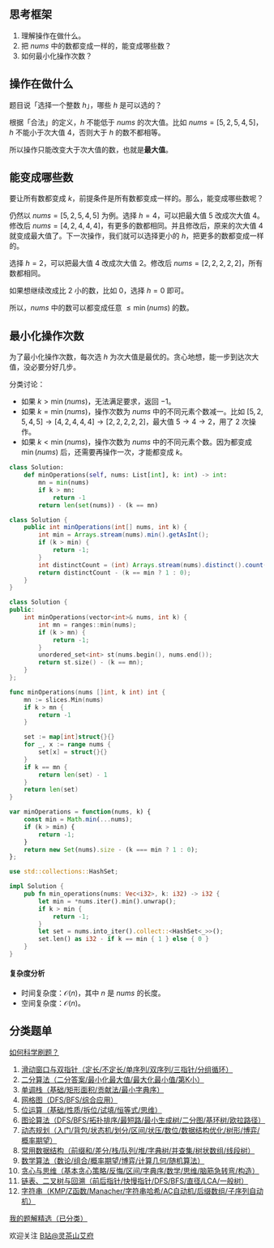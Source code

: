 ## 思考框架

1. 理解操作在做什么。
2. 把 $\textit{nums}$ 中的数都变成一样的，能变成哪些数？
3. 如何最小化操作次数？

## 操作在做什么

题目说「选择一个整数 $h$」，哪些 $h$ 是可以选的？

根据「合法」的定义，$h$ 不能低于 $\textit{nums}$ 的次大值。比如 $\textit{nums}=[5,2,5,4,5]$，$h$ 不能小于次大值 $4$，否则大于 $h$ 的数不都相等。

所以操作只能改变大于次大值的数，也就是**最大值**。

## 能变成哪些数

要让所有数都变成 $k$，前提条件是所有数都变成一样的。那么，能变成哪些数呢？

仍然以 $\textit{nums}=[5,2,5,4,5]$ 为例。选择 $h=4$，可以把最大值 $5$ 改成次大值 $4$。修改后 $\textit{nums}=[4,2,4,4,4]$，有更多的数都相同。并且修改后，原来的次大值 $4$ 就变成最大值了。下一次操作，我们就可以选择更小的 $h$，把更多的数都变成一样的。

选择 $h=2$，可以把最大值 $4$ 改成次大值 $2$。修改后 $\textit{nums}=[2,2,2,2,2]$，所有数都相同。

如果想继续改成比 $2$ 小的数，比如 $0$，选择 $h=0$ 即可。

所以，$\textit{nums}$ 中的数可以都变成任意 $\le \min(\textit{nums})$ 的数。

## 最小化操作次数

为了最小化操作次数，每次选 $h$ 为次大值是最优的。贪心地想，能一步到达次大值，没必要分好几步。

分类讨论：

- 如果 $k > \min(nums)$，无法满足要求，返回 $-1$。
- 如果 $k = \min(nums)$，操作次数为 $\textit{nums}$ 中的不同元素个数减一。比如 $[5,2,5,4,5]\to [4,2,4,4,4]\to [2,2,2,2,2]$，最大值 $5\to 4\to 2$，用了 $2$ 次操作。
- 如果 $k < \min(nums)$，操作次数为 $\textit{nums}$ 中的不同元素个数。因为都变成 $\min(nums)$ 后，还需要再操作一次，才能都变成 $k$。

```py [sol-Python3]
class Solution:
    def minOperations(self, nums: List[int], k: int) -> int:
        mn = min(nums)
        if k > mn:
            return -1
        return len(set(nums)) - (k == mn)
```

```java [sol-Java]
class Solution {
    public int minOperations(int[] nums, int k) {
        int min = Arrays.stream(nums).min().getAsInt();
        if (k > min) {
            return -1;
        }
        int distinctCount = (int) Arrays.stream(nums).distinct().count();
        return distinctCount - (k == min ? 1 : 0);
    }
}
```

```cpp [sol-C++]
class Solution {
public:
    int minOperations(vector<int>& nums, int k) {
        int mn = ranges::min(nums);
        if (k > mn) {
            return -1;
        }
        unordered_set<int> st(nums.begin(), nums.end());
        return st.size() - (k == mn);
    }
};
```

```go [sol-Go]
func minOperations(nums []int, k int) int {
    mn := slices.Min(nums)
    if k > mn {
        return -1
    }

    set := map[int]struct{}{}
    for _, x := range nums {
        set[x] = struct{}{}
    }
    if k == mn {
        return len(set) - 1
    }
    return len(set)
}
```

```js [sol-JavaScript]
var minOperations = function(nums, k) {
    const min = Math.min(...nums);
    if (k > min) {
        return -1;
    }
    return new Set(nums).size - (k === min ? 1 : 0);
};
```

```rust [sol-Rust]
use std::collections::HashSet;

impl Solution {
    pub fn min_operations(nums: Vec<i32>, k: i32) -> i32 {
        let min = *nums.iter().min().unwrap();
        if k > min {
            return -1;
        }
        let set = nums.into_iter().collect::<HashSet<_>>();
        set.len() as i32 - if k == min { 1 } else { 0 }
    }
}
```

#### 复杂度分析

- 时间复杂度：$\mathcal{O}(n)$，其中 $n$ 是 $\textit{nums}$ 的长度。
- 空间复杂度：$\mathcal{O}(n)$。

## 分类题单

[如何科学刷题？](https://leetcode.cn/circle/discuss/RvFUtj/)

1. [滑动窗口与双指针（定长/不定长/单序列/双序列/三指针/分组循环）](https://leetcode.cn/circle/discuss/0viNMK/)
2. [二分算法（二分答案/最小化最大值/最大化最小值/第K小）](https://leetcode.cn/circle/discuss/SqopEo/)
3. [单调栈（基础/矩形面积/贡献法/最小字典序）](https://leetcode.cn/circle/discuss/9oZFK9/)
4. [网格图（DFS/BFS/综合应用）](https://leetcode.cn/circle/discuss/YiXPXW/)
5. [位运算（基础/性质/拆位/试填/恒等式/思维）](https://leetcode.cn/circle/discuss/dHn9Vk/)
6. [图论算法（DFS/BFS/拓扑排序/最短路/最小生成树/二分图/基环树/欧拉路径）](https://leetcode.cn/circle/discuss/01LUak/)
7. [动态规划（入门/背包/状态机/划分/区间/状压/数位/数据结构优化/树形/博弈/概率期望）](https://leetcode.cn/circle/discuss/tXLS3i/)
8. [常用数据结构（前缀和/差分/栈/队列/堆/字典树/并查集/树状数组/线段树）](https://leetcode.cn/circle/discuss/mOr1u6/)
9. [数学算法（数论/组合/概率期望/博弈/计算几何/随机算法）](https://leetcode.cn/circle/discuss/IYT3ss/)
10. [贪心与思维（基本贪心策略/反悔/区间/字典序/数学/思维/脑筋急转弯/构造）](https://leetcode.cn/circle/discuss/g6KTKL/)
11. [链表、二叉树与回溯（前后指针/快慢指针/DFS/BFS/直径/LCA/一般树）](https://leetcode.cn/circle/discuss/K0n2gO/)
12. [字符串（KMP/Z函数/Manacher/字符串哈希/AC自动机/后缀数组/子序列自动机）](https://leetcode.cn/circle/discuss/SJFwQI/)

[我的题解精选（已分类）](https://github.com/EndlessCheng/codeforces-go/blob/master/leetcode/SOLUTIONS.md)

欢迎关注 [B站@灵茶山艾府](https://space.bilibili.com/206214)
